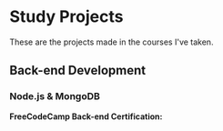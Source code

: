 # Study Projects
These are the projects made in the courses I've taken.

## Back-end Development
### Node.js & MongoDB
**FreeCodeCamp Back-end Certification:**
